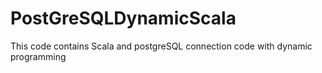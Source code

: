 # PostGreSQLDynamicScala
This code contains Scala and postgreSQL connection code with dynamic programming
